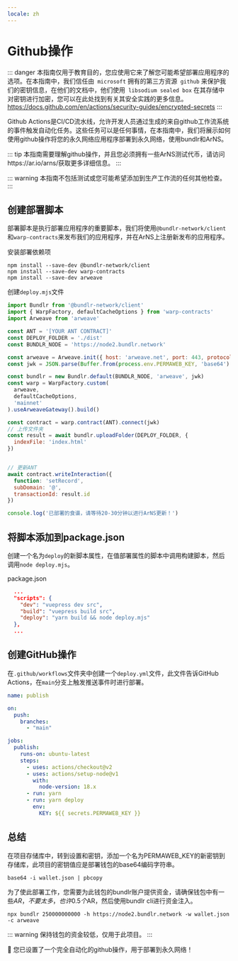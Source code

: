 ```yaml
---
locale: zh
---
```

# Github操作

::: danger
本指南仅用于教育目的，您应使用它来了解您可能希望部署应用程序的选项。在本指南中，我们信任由` microsoft` 拥有的第三方资源` github` 来保护我们的密钥信息，在他们的文档中，他们使用` libsodium sealed box` 在其存储中对密钥进行加密，您可以在此处找到有关其安全实践的更多信息。https://docs.github.com/en/actions/security-guides/encrypted-secrets 
:::

Github Actions是CI/CD流水线，允许开发人员通过生成的来自github工作流系统的事件触发自动化任务。这些任务可以是任何事情，在本指南中，我们将展示如何使用github操作将您的永久网络应用程序部署到永久网络，使用bundlr和ArNS。

::: tip
本指南需要理解github操作，并且您必须拥有一些ArNS测试代币，请访问https://ar.io/arns/获取更多详细信息。
:::

::: warning
本指南不包括测试或您可能希望添加到生产工作流的任何其他检查。
:::

## 创建部署脚本

部署脚本是执行部署应用程序的重要脚本，我们将使用`@bundlr-network/client`和`warp-contracts`来发布我们的应用程序，并在ArNS上注册新发布的应用程序。

安装部署依赖项

```console
npm install --save-dev @bundlr-network/client
npm install --save-dev warp-contracts
npm install --save-dev arweave
```

创建`deploy.mjs`文件

```js
import Bundlr from '@bundlr-network/client'
import { WarpFactory, defaultCacheOptions } from 'warp-contracts'
import Arweave from 'arweave'

const ANT = '[YOUR ANT CONTRACT]'
const DEPLOY_FOLDER = './dist'
const BUNDLR_NODE = 'https://node2.bundlr.network'

const arweave = Arweave.init({ host: 'arweave.net', port: 443, protocol: 'https' })
const jwk = JSON.parse(Buffer.from(process.env.PERMAWEB_KEY, 'base64').toString('utf-8'))

const bundlr = new Bundlr.default(BUNDLR_NODE, 'arweave', jwk)
const warp = WarpFactory.custom(
  arweave,
  defaultCacheOptions,
  'mainnet'
).useArweaveGateway().build()

const contract = warp.contract(ANT).connect(jwk)
// 上传文件夹
const result = await bundlr.uploadFolder(DEPLOY_FOLDER, {
  indexFile: 'index.html'
})


// 更新ANT
await contract.writeInteraction({
  function: 'setRecord',
  subDomain: '@',
  transactionId: result.id
})

console.log('已部署的食谱，请等待20-30分钟以进行ArNS更新！')
```

## 将脚本添加到package.json

创建一个名为`deploy`的新脚本属性，在值部署属性的脚本中调用构建脚本，然后调用`node deploy.mjs`。

package.json

```json
  ...
  "scripts": {
    "dev": "vuepress dev src",
    "build": "vuepress build src",
    "deploy": "yarn build && node deploy.mjs"
  },
  ...
```

## 创建GitHub操作

在`.github/workflows`文件夹中创建一个`deploy.yml`文件，此文件告诉GitHub Actions，在`main`分支上触发推送事件时进行部署。

```yml
name: publish 

on:
  push:
    branches:
      - "main"

jobs:
  publish:
    runs-on: ubuntu-latest
    steps:
      - uses: actions/checkout@v2
      - uses: actions/setup-node@v1
        with:
          node-version: 18.x
      - run: yarn
      - run: yarn deploy
        env:
          KEY: ${{ secrets.PERMAWEB_KEY }}
```

## 总结

在项目存储库中，转到设置和密钥，添加一个名为PERMAWEB_KEY的新密钥到存储库，此项目的密钥值应是部署钱包的base64编码字符串。

```console
base64 -i wallet.json | pbcopy
```

为了使此部署工作，您需要为此钱包的bundlr账户提供资金，请确保钱包中有一些$AR，不要太多，也许0.5个$AR，然后使用bundlr cli进行资金注入。

```console
npx bundlr 250000000000 -h https://node2.bundlr.network -w wallet.json -c arweave
```

::: warning
保持钱包的资金较低，仅用于此项目。
:::

:tada: 您已设置了一个完全自动化的github操作，用于部署到永久网络！